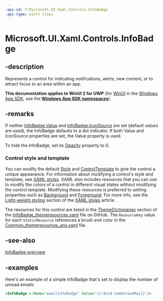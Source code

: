 ```yaml
---
-api-id: T:Microsoft.UI.Xaml.Controls.InfoBadge
-api-type: winrt class
---
```


# Microsoft.UI.Xaml.Controls.InfoBadge

<!--
public class InfoBadge : Windows.UI.Xaml.Controls.Control
-->

## -description

Represents a control for indicating notifications, alerts, new content, or to attract focus to an area within an app.

**This documentation applies to WinUI 2 for UWP** (for [WinUI](/windows/apps/winui/winui3/) in the [Windows App SDK](/windows/apps/windows-app-sdk/), see the **[Windows App SDK namespaces](/windows/windows-app-sdk/api/winrt/)**).

## -remarks

If neither [InfoBadge.Value](infobadge_value.md) and [InfoBadge.IconSource](infobadge_iconsource.md) are set (default values are used), the InfoBadge defaults to a dot indicator. If both Value and IconSource properties are set, the Value property is used.

To hide the InfoBadge, set its [Opacity](../microsoft.ui.xaml/uielement_opacity.md) property to 0.

### Control style and template

You can modify the default [Style](/uwp/api/windows.ui.xaml.frameworkelement.style) and [ControlTemplate](/uwp/api/windows.ui.xaml.controls.controltemplate) to give the control a unique appearance. For information about modifying a control's style and template, see [XAML styles](/windows/apps/design/style/xaml-styles). XAML also includes resources that you can use to modify the colors of a control in different visual states without modifying the control template. Modifying these resources is preferred to setting properties such as [Background](/uwp/api/windows.ui.xaml.controls.control.background) and [Foreground](/uwp/api/windows.ui.xaml.controls.control.foreground). For more info, see the [Light-weight styling](/windows/apps/design/style/xaml-styles#lightweight-styling) section of the [XAML styles](/windows/apps/design/style/xaml-styles) article.

The resources for this control are listed in the [ThemeDictionaries](/windows/apps/design/style/xaml-theme-resources) section of the [InfoBadge_themeresources.xaml](https://github.com/microsoft/microsoft-ui-xaml/blob/main/dev/InfoBadge/InfoBadge_themeresources.xaml) file on GitHub. The `ResourceKey` value for each `StaticResource` references a brush and color in the [Common_themeresources_any.xaml](https://github.com/microsoft/microsoft-ui-xaml/blob/main/dev/CommonStyles/Common_themeresources_any.xaml) file.

## -see-also

[InfoBadge overview](/windows/apps/design/controls/info-badge)

## -examples

Here's an example of a simple InfoBadge that's set to display the number of unread emails:

```xml
<InfoBadge x:Name="emailInfoBadge" Value="{x:Bind numUnreadMail}"/>
```
